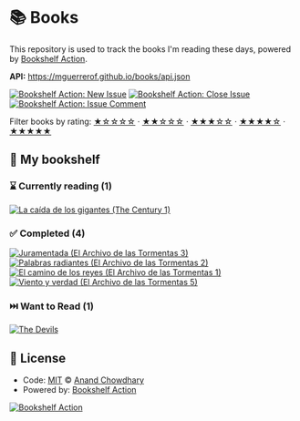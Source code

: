 # 📚 Books

This repository is used to track the books I'm reading these days, powered by [Bookshelf Action](https://github.com/AnandChowdhary/bookshelf-action).

**API:** https://mguerrerof.github.io/books/api.json

[![Bookshelf Action: New Issue](https://github.com/mguerrerof/books/workflows/Bookshelf%20Action:%20New%20Issue/badge.svg)](https://github.com/mguerrerof/bookshelf-action/actions?query=workflow%3A%Bookshelf+Action%3A+New+Issue%22)
[![Bookshelf Action: Close Issue](https://github.com/mguerrerof/books/workflows/Bookshelf%20Action:%20Close%20Issue/badge.svg)](https://github.com/mguerrerof/bookshelf-action/actions?query=workflow%3A%Bookshelf+Action%3A+Close+Issue%22)
[![Bookshelf Action: Issue Comment](https://github.com/mguerrerof/books/workflows/Bookshelf%20Action:%20Issue%20Comment/badge.svg)](https://github.com/mguerrerof/bookshelf-action/actions?query=workflow%3A%Bookshelf+Action%3A+Issue+Comment%22)

Filter books by rating:
[★☆☆☆☆](https://github.com/mguerrerof/books/issues?q=is:issue+label:%22rating:+1/5%22+) ·
[★★☆☆☆](https://github.com/mguerrerof/books/issues?q=is:issue+label:%22rating:+2/5%22+) ·
[★★★☆☆](https://github.com/mguerrerof/books/issues?q=is:issue+label:%22rating:+3/5%22+) ·
[★★★★☆](https://github.com/mguerrerof/books/issues?q=is:issue+label:%22rating:+4/5%22+) ·
[★★★★★](https://github.com/mguerrerof/books/issues?q=is:issue+label:%22rating:+5/5%22+)

## 📖 My bookshelf

<!--start:bookshelf-action-->
### ⌛ Currently reading (1)

[![La caída de los gigantes (The Century 1)](https://images.weserv.nl/?url=http%3A%2F%2Fbooks.google.com%2Fbooks%2Fcontent%3Fid%3D3zhv1DcM51kC%26printsec%3Dfrontcover%26img%3D1%26zoom%3D1%26edge%3Dcurl%26source%3Dgbs_api&w=128&h=196&fit=contain)](https://github.com/mguerrerof/books/issues/12 "La caída de los gigantes (The Century 1) by Ken Follett")

### ✅ Completed (4)

[![Juramentada (El Archivo de las Tormentas 3)](https://images.weserv.nl/?url=http%3A%2F%2Fbooks.google.com%2Fbooks%2Fcontent%3Fid%3DucRODwAAQBAJ%26printsec%3Dfrontcover%26img%3D1%26zoom%3D1%26edge%3Dcurl%26source%3Dgbs_api&w=128&h=196&fit=contain)](https://github.com/mguerrerof/books/issues/26 "Juramentada (El Archivo de las Tormentas 3) by Brandon Sanderson completed in 1 minute on July 2025")
[![Palabras radiantes (El Archivo de las Tormentas 2)](https://images.weserv.nl/?url=http%3A%2F%2Fbooks.google.com%2Fbooks%2Fcontent%3Fid%3D8w-YCgAAQBAJ%26printsec%3Dfrontcover%26img%3D1%26zoom%3D1%26edge%3Dcurl%26source%3Dgbs_api&w=128&h=196&fit=contain)](https://github.com/mguerrerof/books/issues/25 "Palabras radiantes (El Archivo de las Tormentas 2) by Brandon Sanderson completed in 3 minutes on July 2025")
[![El camino de los reyes (El Archivo de las Tormentas 1)](https://images.weserv.nl/?url=http%3A%2F%2Fbooks.google.com%2Fbooks%2Fcontent%3Fid%3DYhCYCgAAQBAJ%26printsec%3Dfrontcover%26img%3D1%26zoom%3D1%26edge%3Dcurl%26source%3Dgbs_api&w=128&h=196&fit=contain)](https://github.com/mguerrerof/books/issues/22 "El camino de los reyes (El Archivo de las Tormentas 1) by Brandon Sanderson completed in 54 seconds on July 2025")
[![Viento y verdad (El Archivo de las Tormentas 5)](https://images.weserv.nl/?url=http%3A%2F%2Fbooks.google.com%2Fbooks%2Fcontent%3Fid%3DgWEnEQAAQBAJ%26printsec%3Dfrontcover%26img%3D1%26zoom%3D1%26edge%3Dcurl%26source%3Dgbs_api&w=128&h=196&fit=contain)](https://github.com/mguerrerof/books/issues/20 "Viento y verdad (El Archivo de las Tormentas 5) by Brandon Sanderson completed in 1 minute on July 2025")

### ⏭️ Want to Read (1)

[![The Devils](https://images.weserv.nl/?url=http%3A%2F%2Fbooks.google.com%2Fbooks%2Fcontent%3Fid%3D8_QRzwEACAAJ%26printsec%3Dfrontcover%26img%3D1%26zoom%3D1%26source%3Dgbs_api&w=128&h=196&fit=contain)](https://github.com/mguerrerof/books/issues/21 "The Devils by Joe Abercrombie completed in undefined on Invalid Date")

<!--end:bookshelf-action-->

## 📄 License

- Code: [MIT](./LICENSE) © [Anand Chowdhary](https://anandchowdhary.com)
- Powered by: [Bookshelf Action](https://github.com/AnandChowdhary/bookshelf-action)

[![Bookshelf Action](https://github.com/AnandChowdhary/bookshelf-action/blob/HEAD/assets/logo.svg)](https://github.com/AnandChowdhary/bookshelf-action)
